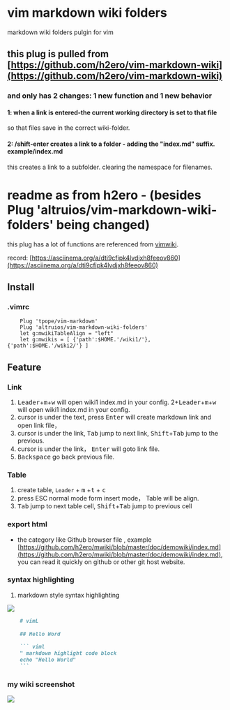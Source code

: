 # vim markdown wiki folders
markdown wiki folders pulgin for vim 


## this plug is pulled from [https://github.com/h2ero/vim-markdown-wiki](https://github.com/h2ero/vim-markdown-wiki) 

### and only has 2 changes: 1 new function and 1 new behavior 

#### 1: when a link is entered-the current working directory is set to that file
so that files save in the correct wiki-folder.

#### 2: <S-CR> /shift-enter creates a link to a folder - adding the "index.md" suffix. example/index.md
this creates a link to a subfolder. clearing the namespace for filenames.


# readme as from h2ero - (besides Plug 'altruios/vim-markdown-wiki-folders' being changed)
this plug has  a lot of functions are referenced from  [vimwiki](https://github.com/vimwiki/vimwiki).

record: [https://asciinema.org/a/dti9cfipk4lvdjxh8feeov860](https://asciinema.org/a/dti9cfipk4lvdjxh8feeov860)

## Install
### .vimrc 
``` viml
    Plug 'tpope/vim-markdown'
    Plug 'altruios/vim-markdown-wiki-folders'
    let g:mwikiTableAlign = "left"
    let g:mwikis = [ {'path':$HOME.'/wiki1/'}, {'path':$HOME.'/wiki2/'} ]
```
    
## Feature

### Link
1. <kbd>Leader</kbd>+<kbd>m</kbd>+<kbd>w</kbd> will open wiki1 index.md in your config. 2+<kbd>Leader</kbd>+<kbd>m</kbd>+<kbd>w</kbd> will open wiki1 index.md in your config.
2. cursor is under the text, press <kbd>Enter</kbd> will create markdown link and open link file，
3. cursor is under the link, <kbd>Tab</kbd> jump to next link, <kbd>Shift</kbd>+<kbd>Tab</kbd> jump to the previous.
4. cursor is under the link， <kbd>Enter</kbd> will goto link file.
5. <kbd>Backspace</kbd> go back previous file.

### Table
1. create table, `Leader` + <kbd>m</kbd> +<kbd>t</kbd> + <kbd>c</kbd>
2. press ESC normal mode form insert mode， Table will be align.
3. <kbd>Tab</kbd> jump to next table cell, <kbd>Shift</kbd>+<kbd>Tab</kbd> jump to previous cell

### export html
* the category like Github browser file , example [https://github.com/h2ero/mwiki/blob/master/doc/demowiki/index.md](https://github.com/h2ero/mwiki/blob/master/doc/demowiki/index.md), you can read it quickly on github or other git host website.

### syntax highlighting 

1. markdown style syntax highlighting

<img src="https://raw.githubusercontent.com/h2ero/mwiki/master/doc/images/highlight.png">

```  markdown
    # vimL
    
    ## Hello Word
    
    ``` viml
    " markdown highlight code block
    echo "Hello World"
    ```
```

### my wiki screenshot
<img src="https://raw.githubusercontent.com/h2ero/mwiki/master/doc/images/index.png">
